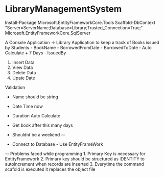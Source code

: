 # LibraryManagementSystem


Install-Package Microsoft.EntityFrameworkCore.Tools 
Scaffold-DbContext "Server=ServerName;Database=Library;Trusted_Connection=True;" Microsoft.EntityFrameworkCore.SqlServer

A Console Application -> Library Application to keep a track of Books issued by Students
		- BookName 
		- BorrowedFromDate
		- BorrowedToDate - Auto Calculate + 7 Days
		- IssuedBy 

1. Insert Data 
2. View Data
3. Delete Data
4. Upate Date

Validation 
- Name should be string
- Date Time now 
- Duration Auto Calculate 
- Get book after this many days 
- Shouldnt be a weekend --

- Connect to Database - Use EntityFrameWork

-- Problems faced while programming 
	1. Primary Key is necessary for EntityFramework
	2. Primary key should be structured as IDENTITY to autoincrement when records are inserted
	3. Everytime the command scafold is executed it replaces the object file 
